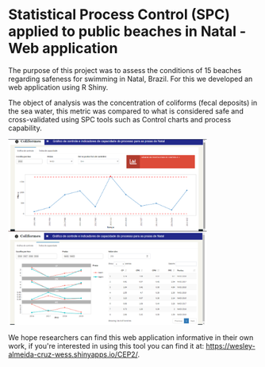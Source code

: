 # Statistical Process Control (SPC) applied to public beaches in Natal - Web application

The purpose of this project was to assess the conditions of 15 beaches regarding safeness for swimming in Natal, Brazil. For this we developed an web application using R Shiny.

The object of analysis was the concentration of coliforms (fecal deposits) in the sea water, this metric was compared to what is considered safe and cross-validated using SPC tools such as Control charts and process capability.

<p float="left">
  <img src="https://github.com/wesleyacruzzz/statistical_control_process_application/blob/main/Images/img1.png" width="400" />
  <img src="https://github.com/wesleyacruzzz/statistical_control_process_application/blob/main/Images/img2.png" width="400" /> 
</p>

We hope researchers can find this web application informative in their own work, if you're interested in using this tool you can find it at: https://wesley-almeida-cruz-wess.shinyapps.io/CEP2/.
